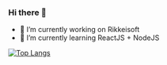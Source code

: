 ### Hi there 👋
- 🔭 I’m currently working on Rikkeisoft
- 🌱 I’m currently learning ReactJS + NodeJS

[![Top Langs](https://github-readme-stats.vercel.app/api/top-langs/?username=phamvanhieu3012&layout=compact)](https://github.com/anuraghazra/github-readme-stats)

<!--
**phamvanhieu3012/phamvanhieu3012** is a ✨ _special_ ✨ repository because its `README.md` (this file) appears on your GitHub profile.

Here are some ideas to get you started:

- 🔭 I’m currently working on Rikkeisoft
- 🌱 I’m currently learning ReactJS + NodeJS
- 👯 I’m looking to collaborate on ...
- 🤔 I’m looking for help with ...
- 💬 Ask me about ...
- 📫 How to reach me: ...
- 😄 Pronouns: ...
- ⚡ Fun fact: ...

[![My GitHub Language Stats](https://github-readme-stats.vercel.app/api/top-langs/?username=phamvanhieu3012&langs_count=5&theme=tokyonight)]()
[![My GitHub Stats](https://github-readme-stats.vercel.app/api/?username=phamvanhieu3012&count_private=true&theme=tokyonight&showicons=true)]()
-->
